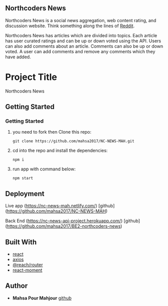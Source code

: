 ## Northcoders News

Northcoders News is a social news aggregation, web content rating, and discussion website. Think something along the lines of [Reddit](https://www.reddit.com/).

 Northcoders News has articles which are divided into topics.
 Each article has user curated ratings and can be up or down voted using the API.
 Users can also add comments about an article.
 Comments can also be up or down voted.
 A user can add comments and remove any comments which they have added.

# Project Title

Northcoders News

## Getting Started

### Getting Started

1. you need to fork then Clone this repo:

   ```
   git clone https://github.com/mahsa2017/NC-NEWS-MAH.git
   ```

2. cd into the repo and install the dependencies:

   ```
   npm i
   ```
3. run app with command below:

   ```
   npm start
   ```

## Deployment

Live app (https://nc-news-mah.netlify.com/)
[github] (https://github.com/mahsa2017/NC-NEWS-MAH)

Back End (https://nc-news-api-project.herokuapp.com/)
[github] (https://github.com/mahsa2017/BE2-northcoders-news)

## Built With

- [react](https://www.npmjs.com/package/react)
- [axios](https://www.npmjs.com/package/axios)
- [@reach/router](https://www.npmjs.com/package/@reach/router)
- [react-moment](https://www.npmjs.com/package/react-moment)


## Author

* **Mahsa Pour Mahjour** 
[github](https://github.com/mahsa2017/)


